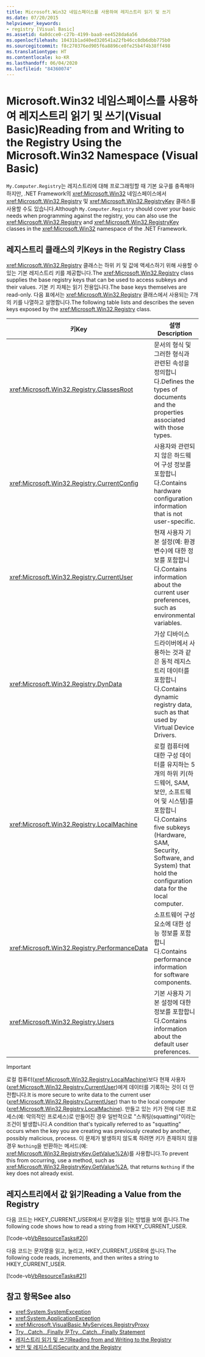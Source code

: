 ```yaml
---
title: Microsoft.Win32 네임스페이스를 사용하여 레지스트리 읽기 및 쓰기
ms.date: 07/20/2015
helpviewer_keywords:
- registry [Visual Basic]
ms.assetid: 4a0dcce0-c27b-4199-baa8-ee4528da6a56
ms.openlocfilehash: 10431b1ad40ed320541a22fb46cc8db6dbb775b0
ms.sourcegitcommit: f8c270376ed905f6a8896ce0fe25b4f4b38ff498
ms.translationtype: HT
ms.contentlocale: ko-KR
ms.lasthandoff: 06/04/2020
ms.locfileid: "84360074"
---
```

# <a name="reading-from-and-writing-to-the-registry-using-the-microsoftwin32-namespace-visual-basic"></a><span data-ttu-id="0beca-102">Microsoft.Win32 네임스페이스를 사용하여 레지스트리 읽기 및 쓰기(Visual Basic)</span><span class="sxs-lookup"><span data-stu-id="0beca-102">Reading from and Writing to the Registry Using the Microsoft.Win32 Namespace (Visual Basic)</span></span>

<span data-ttu-id="0beca-103">`My.Computer.Registry`는 레지스트리에 대해 프로그래밍할 때 기본 요구를 충족해야 하지만, .NET Framework의 <xref:Microsoft.Win32> 네임스페이스에서 <xref:Microsoft.Win32.Registry> 및 <xref:Microsoft.Win32.RegistryKey> 클래스를 사용할 수도 있습니다.</span><span class="sxs-lookup"><span data-stu-id="0beca-103">Although `My.Computer.Registry` should cover your basic needs when programming against the registry, you can also use the <xref:Microsoft.Win32.Registry> and <xref:Microsoft.Win32.RegistryKey> classes in the <xref:Microsoft.Win32> namespace of the .NET Framework.</span></span>  
  
## <a name="keys-in-the-registry-class"></a><span data-ttu-id="0beca-104">레지스트리 클래스의 키</span><span class="sxs-lookup"><span data-stu-id="0beca-104">Keys in the Registry Class</span></span>  

 <span data-ttu-id="0beca-105"><xref:Microsoft.Win32.Registry> 클래스는 하위 키 및 값에 액세스하기 위해 사용할 수 있는 기본 레지스트리 키를 제공합니다.</span><span class="sxs-lookup"><span data-stu-id="0beca-105">The <xref:Microsoft.Win32.Registry> class supplies the base registry keys that can be used to access subkeys and their values.</span></span> <span data-ttu-id="0beca-106">기본 키 자체는 읽기 전용입니다.</span><span class="sxs-lookup"><span data-stu-id="0beca-106">The base keys themselves are read-only.</span></span> <span data-ttu-id="0beca-107">다음 표에서는 <xref:Microsoft.Win32.Registry> 클래스에서 사용되는 7개의 키를 나열하고 설명합니다.</span><span class="sxs-lookup"><span data-stu-id="0beca-107">The following table lists and describes the seven keys exposed by the <xref:Microsoft.Win32.Registry> class.</span></span>  
  
|<span data-ttu-id="0beca-108">**키**</span><span class="sxs-lookup"><span data-stu-id="0beca-108">**Key**</span></span>|<span data-ttu-id="0beca-109">**설명**</span><span class="sxs-lookup"><span data-stu-id="0beca-109">**Description**</span></span>|  
|-------------|---------------------|  
|<xref:Microsoft.Win32.Registry.ClassesRoot>|<span data-ttu-id="0beca-110">문서의 형식 및 그러한 형식과 관련된 속성을 정의합니다.</span><span class="sxs-lookup"><span data-stu-id="0beca-110">Defines the types of documents and the properties associated with those types.</span></span>|  
|<xref:Microsoft.Win32.Registry.CurrentConfig>|<span data-ttu-id="0beca-111">사용자와 관련되지 않은 하드웨어 구성 정보를 포함합니다.</span><span class="sxs-lookup"><span data-stu-id="0beca-111">Contains hardware configuration information that is not user-specific.</span></span>|  
|<xref:Microsoft.Win32.Registry.CurrentUser>|<span data-ttu-id="0beca-112">현재 사용자 기본 설정(예: 환경 변수)에 대한 정보를 포함합니다.</span><span class="sxs-lookup"><span data-stu-id="0beca-112">Contains information about the current user preferences, such as environmental variables.</span></span>|  
|<xref:Microsoft.Win32.Registry.DynData>|<span data-ttu-id="0beca-113">가상 디바이스 드라이버에서 사용하는 것과 같은 동적 레지스트리 데이터를 포함합니다.</span><span class="sxs-lookup"><span data-stu-id="0beca-113">Contains dynamic registry data, such as that used by Virtual Device Drivers.</span></span>|  
|<xref:Microsoft.Win32.Registry.LocalMachine>|<span data-ttu-id="0beca-114">로컬 컴퓨터에 대한 구성 데이터를 유지하는 5개의 하위 키(하드웨어, SAM, 보안, 소프트웨어 및 시스템)를 포함합니다.</span><span class="sxs-lookup"><span data-stu-id="0beca-114">Contains five subkeys (Hardware, SAM, Security, Software, and System) that hold the configuration data for the local computer.</span></span>|  
|<xref:Microsoft.Win32.Registry.PerformanceData>|<span data-ttu-id="0beca-115">소프트웨어 구성 요소에 대한 성능 정보를 포함합니다.</span><span class="sxs-lookup"><span data-stu-id="0beca-115">Contains performance information for software components.</span></span>|  
|<xref:Microsoft.Win32.Registry.Users>|<span data-ttu-id="0beca-116">기본 사용자 기본 설정에 대한 정보를 포함합니다.</span><span class="sxs-lookup"><span data-stu-id="0beca-116">Contains information about the default user preferences.</span></span>|  
  
> [!IMPORTANT]
> <span data-ttu-id="0beca-117">로컬 컴퓨터(<xref:Microsoft.Win32.Registry.LocalMachine>)보다 현재 사용자(<xref:Microsoft.Win32.Registry.CurrentUser>)에게 데이터를 기록하는 것이 더 안전합니다.</span><span class="sxs-lookup"><span data-stu-id="0beca-117">It is more secure to write data to the current user (<xref:Microsoft.Win32.Registry.CurrentUser>) than to the local computer (<xref:Microsoft.Win32.Registry.LocalMachine>).</span></span> <span data-ttu-id="0beca-118">만들고 있는 키가 전에 다른 프로세스(예: 악의적인 프로세스)로 만들어진 경우 일반적으로 "스쿼팅(squatting)"이라는 조건이 발생합니다.</span><span class="sxs-lookup"><span data-stu-id="0beca-118">A condition that's typically referred to as "squatting" occurs when the key you are creating was previously created by another, possibly malicious, process.</span></span> <span data-ttu-id="0beca-119">이 문제가 발생하지 않도록 하려면 키가 존재하지 않을 경우 `Nothing`을 반환하는 메서드(예: <xref:Microsoft.Win32.RegistryKey.GetValue%2A>)를 사용합니다.</span><span class="sxs-lookup"><span data-stu-id="0beca-119">To prevent this from occurring, use a method, such as <xref:Microsoft.Win32.RegistryKey.GetValue%2A>, that returns `Nothing` if the key does not already exist.</span></span>  
  
## <a name="reading-a-value-from-the-registry"></a><span data-ttu-id="0beca-120">레지스트리에서 값 읽기</span><span class="sxs-lookup"><span data-stu-id="0beca-120">Reading a Value from the Registry</span></span>  

 <span data-ttu-id="0beca-121">다음 코드는 HKEY_CURRENT_USER에서 문자열을 읽는 방법을 보여 줍니다.</span><span class="sxs-lookup"><span data-stu-id="0beca-121">The following code shows how to read a string from HKEY_CURRENT_USER.</span></span>  
  
 [!code-vb[VbResourceTasks#20](~/samples/snippets/visualbasic/VS_Snippets_VBCSharp/VbResourceTasks/VB/Class1.vb#20)]  
  
 <span data-ttu-id="0beca-122">다음 코드는 문자열을 읽고, 늘리고, HKEY_CURRENT_USER에 씁니다.</span><span class="sxs-lookup"><span data-stu-id="0beca-122">The following code reads, increments, and then writes a string to HKEY_CURRENT_USER.</span></span>  
  
 [!code-vb[VbResourceTasks#21](~/samples/snippets/visualbasic/VS_Snippets_VBCSharp/VbResourceTasks/VB/Class1.vb#21)]  
  
## <a name="see-also"></a><span data-ttu-id="0beca-123">참고 항목</span><span class="sxs-lookup"><span data-stu-id="0beca-123">See also</span></span>

- <xref:System.SystemException>
- <xref:System.ApplicationException>
- <xref:Microsoft.VisualBasic.MyServices.RegistryProxy>
- [<span data-ttu-id="0beca-124">Try...Catch...Finally 문</span><span class="sxs-lookup"><span data-stu-id="0beca-124">Try...Catch...Finally Statement</span></span>](../../../language-reference/statements/try-catch-finally-statement.md)
- [<span data-ttu-id="0beca-125">레지스트리 읽기 및 쓰기</span><span class="sxs-lookup"><span data-stu-id="0beca-125">Reading from and Writing to the Registry</span></span>](reading-from-and-writing-to-the-registry.md)
- [<span data-ttu-id="0beca-126">보안 및 레지스트리</span><span class="sxs-lookup"><span data-stu-id="0beca-126">Security and the Registry</span></span>](security-and-the-registry.md)
